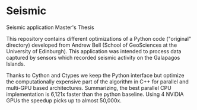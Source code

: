 # Seismic
Seismic application Master's Thesis

This repository contains different optimizations of a Python code ("original" directory) developed from Andrew Bell (School of GeoSciences at the University of Edinburgh). This application was intended to process data captured by sensors which recorded seismic activity on the Galapagos Islands.

Thanks to Cython and Ctypes we keep the Python interface but optimize the computationally expensive part of the algorithm in C++ for parallel and multi-GPU based architectures. Summarizing, the best parallel CPU implementation is 6,121x faster than the python baseline. Using 4 NVIDIA GPUs the speedup picks up to almost 50,000x.

